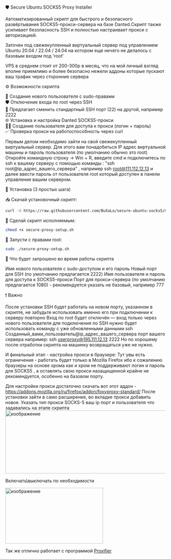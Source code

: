 🛡️ Secure Ubuntu SOCKS5 Proxy Installer

Автоматизированный скрипт для быстрого и безопасного развёртывания SOCKS5-прокси-сервера на базе Danted.Скрипт также усиливает безопасность SSH и полностью настраивает прокси с авторизацией.

Заточен под свежекупленный виртуальный сервер под управлением Ubuntu 20.04 / 22.04 / 24.04 на котором еще ничего не делалось с базовым входом под 'root' 

VPS в среднем стоит от 200-300р в месяц, что на мой личный взгляд вполне приемлимо и более безопасно нежели аддоны которые пускают ваш трафик через сторонние сервера 

⚙️ Возможности скрипта

🔐 Создание нового пользователя с sudo-правами  
🛡️ Отключение входа по root через SSH  
🔀 Предлагает сменить стандартный SSH порт (22) на другой, например 2222  
🌐 Установка и настройка Danted SOCKS5-прокси  
🧑‍💻 Создание пользователя для доступа к прокси (логин + пароль)  
✅ Проверка прокси на работоспособность через curl

Первым делом необходимо зайти на свой свежекупленный виртуальный сервер. 
Для этого вам понадобиться IP адрес виртуальной машины и пароль пользователя (по умолчанию обычно это root)
Откройте командную строку  -> Win + R, введите cmd
и подключитесь по ssh к вашему серверу с помощью команды :
"ssh root@ip_адрес_вашего_сервера" , например ssh root@111.112.12.13 и далее ввести пароль от пользователя root который доступен в панели управления вашим сервером.

🚀 Установка (3 простых шага)

📥 Скачай установочный скрипт:
```bash
curl -O https://raw.githubusercontent.com/BuXaLo/secure-ubuntu-socks5/main/secure-proxy-setup.sh
```

📜 Сделай скрипт исполняемым:
```bash
chmod +x secure-proxy-setup.sh
```

🚀 Запусти с правами root:
```bash
sudo ./secure-proxy-setup.sh
```

📝 Что будет запрошено во время работы скрипта

Имя нового пользователя с sudo-доступом и его пароль
Новый порт для SSH (по умолчанию предлагается 2222)
Имя пользователя и пароль для доступа к SOCKS5-прокси
Порт для прокси-сервера (по умолчанию предлагается 1080) - рекомендуется указать не базовый, например 777

❗ Важно

После установки SSH будет работать на новом порту, указанном в скрипте, не забудьте использовать именно его при подключении к серверу повторно
Вход по root будет отключён — вход только через нового пользователя
для подключения по SSH нужно будет использовать команду с уже обновленными данными
ssh Созданный_вами_пользователь@ip_адрес_вашего_сервера порт вашего сервера
например:
 ssh userproxy@195.111.12.13 2222 
Но по хорошему после отработки скрипта на машинку возвращаться уже не нужно. 

И финальный этап - настройка прокси в браузере:
Тут увы есть ограничения - работать будет только в Mozilla Firefox ибо к сожалению браузеры на основе хрома как и хром не поддерживают логин и пароль для SOCKS5 , а оставлять свою прокси назащищенной крайне не рекомендуется, особенно на базовом порту.

Для настройки прокси достаточно скачать вот этот аддон - https://addons.mozilla.org/ru/firefox/addon/foxyproxy-standard/
После установки зайти в само расширение, во вкладке прокси добавить новое. Указать тип прокси SOCKS-5 ваш ip порт и пользователя что задавались на этапе скрипта
<img width="1141" height="198" alt="изображение" src="https://github.com/user-attachments/assets/b2ee7b8c-617a-4996-b111-35a341564498" />

Включать\выключать по необходимости

<img width="307" height="175" alt="изображение" src="https://github.com/user-attachments/assets/3250fa78-e440-4ec5-a8d6-c6b77172344b" />

Так же отлично работает с программой [Proxifier](https://www.proxifier.com/)

